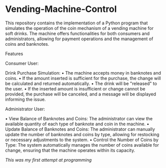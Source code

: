 # Vending-Machine-Control

This repository contains the implementation of a Python program that simulates the operation of the coin mechanism of a vending machine for soft drinks. The machine offers functionalities for both consumers and administrators, allowing for payment operations and the management of coins and banknotes.

Features

Consumer User:

Drink Purchase Simulation:
• The machine accepts money in banknotes and coins.
• If the amount inserted is sufficient for the purchase, the change will be calculated and returned automatically.
• The drink will be "released" to the user.
• If the inserted amount is insufficient or change cannot be provided, the purchase will be canceled, and a message will be displayed informing the issue.

Administrator User:

• View Balance of Banknotes and Coins: The administrator can view the available quantity of each type of banknote and coin in the machine.
• Update Balance of Banknotes and Coins: The administrator can manually update the number of banknotes and coins by type, allowing for restocking or necessary adjustments to the system.
• Control the Number of Coins by Type: The system automatically manages the number of coins available for change, ensuring that the machine operates within its capacity.


*This was my first attempt at programming*
